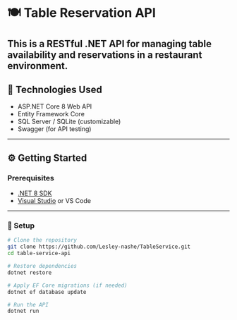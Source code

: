 # 🍽️ Table Reservation API

This is a RESTful .NET API for managing table availability and reservations in a restaurant environment. 
---

## 🚀 Technologies Used

- ASP.NET Core 8 Web API
- Entity Framework Core
- SQL Server / SQLite (customizable)
- Swagger (for API testing)

---

## ⚙️ Getting Started

### Prerequisites

- [.NET 8 SDK](https://dotnet.microsoft.com/en-us/download)
- [Visual Studio](https://visualstudio.microsoft.com/) or VS Code

---

### 🔧 Setup

```bash
# Clone the repository
git clone https://github.com/Lesley-nashe/TableService.git
cd table-service-api

# Restore dependencies
dotnet restore

# Apply EF Core migrations (if needed)
dotnet ef database update

# Run the API
dotnet run

